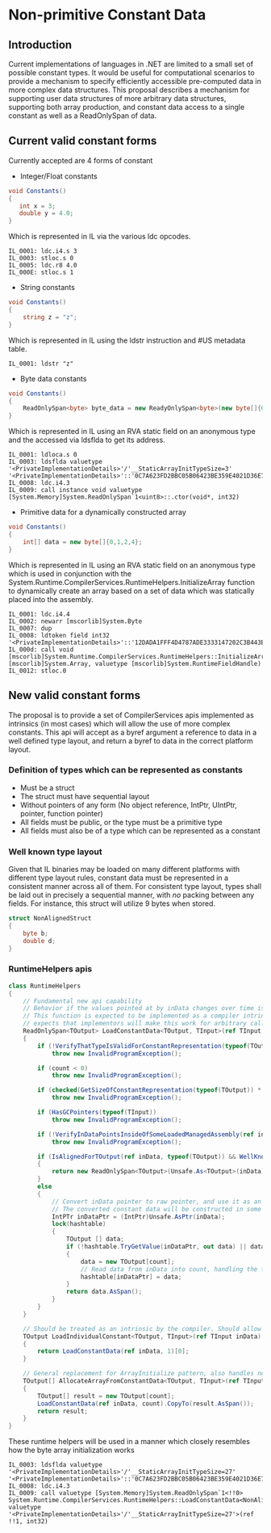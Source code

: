 # Non-primitive Constant Data

## Introduction
Current implementations of languages in .NET are limited to a small set of possible constant types. It would be useful for computational scenarios to provide a mechanism to specify efficiently accessible pre-computed data in more complex data structures. This proposal describes a mechanism for supporting user data structures of more arbitrary data structures, supporting both array production, and constant data access to a single constant as well as a ReadOnlySpan of data.

## Current valid constant forms
Currently accepted are 4 forms of constant
- Integer/Float constants
```csharp
void Constants()
{
   int x = 3;
   double y = 4.0;
}
```

Which is represented in IL via the various ldc opcodes.
```
IL_0001: ldc.i4.s 3
IL_0003: stloc.s 0
IL_0005: ldc.r8 4.0
IL_000E: stloc.s 1
```

- String constants
```csharp
void Constants()
{
    string z = "z";
}
```

Which is represented in IL using the ldstr instruction and #US metadata table.
```
IL_0001: ldstr "z"
```
- Byte data constants
```csharp
void Constants()
{
    ReadOnlySpan<byte> byte_data = new ReadyOnlySpan<byte>(new byte[]{0,1,2,3});
}
```
Which is represented in IL using an RVA static field on an anonymous type and the accessed via ldsflda to get its address.
```
IL_0001: ldloca.s 0
IL_0003: ldsflda valuetype '<PrivateImplementationDetails>'/'__StaticArrayInitTypeSize=3' '<PrivateImplementationDetails>'::'0C7A623FD2BBC05B06423BE359E4021D36E721AD'
IL_0008: ldc.i4.3
IL_0009: call instance void valuetype [System.Memory]System.ReadOnlySpan`1<uint8>::.ctor(void*, int32)
```


- Primitive data for a dynamically constructed array
```csharp
void Constants()
{
    int[] data = new byte[]{0,1,2,4};
}
```

Which is represented in IL using an RVA static field on an anonymous type which is used in conjunction with the System.Runtime.CompilerServices.RuntimeHelpers.InitializeArray function to dynamically create an array based on a set of data which was statically placed into the assembly.
```
IL_0001: ldc.i4.4
IL_0002: newarr [mscorlib]System.Byte
IL_0007: dup
IL_0008: ldtoken field int32 '<PrivateImplementationDetails>'::'12DADA1FFF4D4787ADE3333147202C3B443E376F'
IL_000d: call void [mscorlib]System.Runtime.CompilerServices.RuntimeHelpers::InitializeArray(class [mscorlib]System.Array, valuetype [mscorlib]System.RuntimeFieldHandle)
IL_0012: stloc.0
```
## New valid constant forms

The proposal is to provide a set of CompilerServices apis implemented as intrinsics (in most cases) which will allow the use of more complex constants. This api will accept as a byref argument a reference to data in a well defined type layout, and return a byref to data in the correct platform layout.

### Definition of types which can be represented as constants
- Must be a struct
- The struct must have sequential layout
- Without pointers of any form (No object reference, IntPtr, UIntPtr, pointer, function pointer)
- All fields must be public, or the type must be a primitive type
- All fields must also be of a type which can be represented as a constant

### Well known type layout
Given that IL binaries may be loaded on many different platforms with different type layout rules, constant data must be represented in a consistent manner across all of them. For consistent type layout, types shall be laid out in precisely a sequential manner, with *no* packing between any fields. For instance, this struct will utilize 9 bytes when stored.

```csharp
struct NonAlignedStruct
{
    byte b;
    double d;
}
```

### RuntimeHelpers apis

```csharp
class RuntimeHelpers
{
    // Fundamental new api capability
    // Behavior if the values pointed at by inData changes over time is undefined
    // This function is expected to be implemented as a compiler intrinsic with the behavior of the c# written below. The proposal
    // expects that implementors will make this work for arbitrary calls, not just as a jit intrinsic, but that's possibly not completely necessary.
    ReadOnlySpan<TOutput> LoadConstantData<TOutput, TInput>(ref TInput inData, int count) where TOutput:struct where TInput:struct
    {
        if (!VerifyThatTypeIsValidForConstantRepresentation(typeof(TOutput)))
            throw new InvalidProgramException();

        if (count < 0)
            throw new InvalidProgramException();

        if (checked(GetSizeOfConstantRepresentation(typeof(TOutput)) * count) > sizeof(TInput))
            throw new InvalidProgramException();

        if (HasGCPointers(typeof(TInput))
            throw new InvalidProgramException();

        if (!VerifyInDataPointsInsideOfSomeLoadedManagedAssembly(ref inData))
            throw new InvalidProgramException();

        if (IsAlignedForTOutput(ref inData, typeof(TOutput)) && WellKnownTypeLayoutMatchesPlatformLayout(typeof(TOutput)))
        {
            return new ReadOnlySpan<TOutput>(Unsafe.As<TOutput>(inData), count);
        }
        else
        {
            // Convert inData pointer to raw pointer, and use it as an entry in a hashtable to store converted constant data
            // The converted constant data will be constructed in some fashion like...
            IntPTr inDataPtr = (IntPtr)Unsafe.AsPtr(inData);
            lock(hashtable)
            {
                TOutput [] data;
                if (!hashtable.TryGetValue(inDataPtr, out data) || data.Length < count)
                {
                    data = new TOutput[count];
                    // Read data from inData into count, handling the type layout transition
                    hashtable[inDataPtr] = data;
                }
                return data.AsSpan();
            }
        }
    }

    // Should be treated as an intrinsic by the compiler. Should allow more efficient encoding of single constants in an IL stream
    TOutput LoadIndividualConstant<TOutput, TInput>(ref TInput inData) where TOutput:struct where TInput:struct
    {
        return LoadConstantData(ref inData, 1)[0];
    }

    // General replacement for ArrayInitialize pattern, also handles non-primitive constants.
    TOutput[] AllocateArrayFromConstantData<TOutput, TInput>(ref TInput inData, int count)
    {
        TOutput[] result = new TOutput[count];
        LoadConstantData(ref inData, count).CopyTo(result.AsSpan());
        return result;
    }
}
```

These runtime helpers will be used in a manner which closely resembles how the byte array initialization works

```
IL_0003: ldsflda valuetype '<PrivateImplementationDetails>'/'__StaticArrayInitTypeSize=27' '<PrivateImplementationDetails>'::'0C7A623FD2BBC05B06423BE359E4021D36E721AD'
IL_0008: ldc.i4.3
IL_0009: call valuetype [System.Memory]System.ReadOnlySpan`1<!!0> System.Runtime.CompilerServices.RuntimeHelpers::LoadConstantData<NonAlignedStruct, valuetype '<PrivateImplementationDetails>'/'__StaticArrayInitTypeSize=27'>(ref !!1, int32)
```
